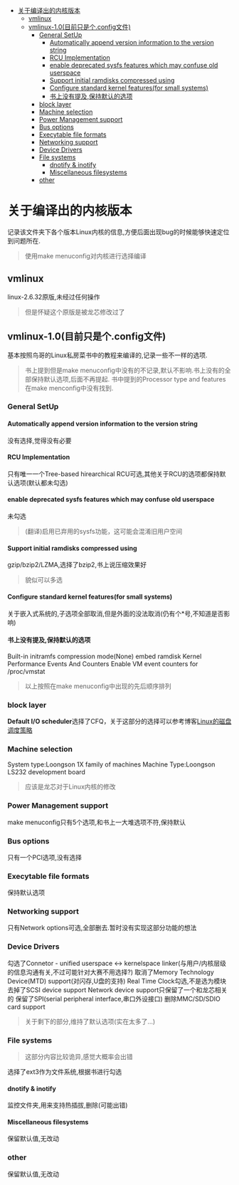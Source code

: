<!-- TOC -->

- [关于编译出的内核版本](#关于编译出的内核版本)
    - [vmlinux](#vmlinux)
    - [vmlinux-1.0(目前只是个.config文件)](#vmlinux-10目前只是个config文件)
        - [General SetUp](#general-setup)
            - [Automatically append version information to the version string](#automatically-append-version-information-to-the-version-string)
            - [RCU Implementation](#rcu-implementation)
            - [enable deprecated sysfs features which may confuse old userspace](#enable-deprecated-sysfs-features-which-may-confuse-old-userspace)
            - [Support initial ramdisks compressed using](#support-initial-ramdisks-compressed-using)
            - [Configure standard kernel features(for small systems)](#configure-standard-kernel-featuresfor-small-systems)
            - [书上没有提及,保持默认的选项](#书上没有提及保持默认的选项)
        - [block layer](#block-layer)
        - [Machine selection](#machine-selection)
        - [Power Management support](#power-management-support)
        - [Bus options](#bus-options)
        - [Execytable file formats](#execytable-file-formats)
        - [Networking support](#networking-support)
        - [Device Drivers](#device-drivers)
        - [File systems](#file-systems)
            - [dnotify & inotify](#dnotify--inotify)
            - [Miscellaneous filesystems](#miscellaneous-filesystems)
        - [other](#other)

<!-- /TOC -->
# 关于编译出的内核版本

记录该文件夹下各个版本Linux内核的信息,方便后面出现bug的时候能够快速定位到问题所在.
> 使用make menuconfig对内核进行选择编译

## vmlinux

linux-2.6.32原版,未经过任何操作
>但是怀疑这个原版是被龙芯修改过了

## vmlinux-1.0(目前只是个.config文件)

基本按照鸟哥的Linux私房菜书中的教程来编译的,记录一些不一样的选项.
>书上提到但是make menuconfig中没有的不记录,默认不影响.书上没有的全部保持默认选项,后面不再提起.
书中提到的Processor type and features在make menconfig中没有找到.

### General SetUp

#### Automatically append version information to the version string

没有选择,觉得没有必要

#### RCU Implementation

只有唯一一个Tree-based hirearchical RCU可选,其他关于RCU的选项都保持默认选项(默认都未勾选)

#### enable deprecated sysfs features which may confuse old userspace

未勾选
>(翻译)启用已弃用的sysfs功能，这可能会混淆旧用户空间

#### Support initial ramdisks compressed using

gzip/bzip2/LZMA,选择了bzip2,书上说压缩效果好
>貌似可以多选

#### Configure standard kernel features(for small systems)

关于嵌入式系统的,子选项全部取消,但是外面的没法取消(仍有个*号,不知道是否影响)

#### 书上没有提及,保持默认的选项

Built-in initramfs compression mode(None)
embed ramdisk
Kernel Performance Events And Counters
Enable VM event counters for /proc/vmstat

>以上按照在make menuconfig中出现的先后顺序排列

### block layer

**Default I/O scheduler**选择了CFQ，关于这部分的选择可以参考博客[Linux的磁盘调度策略](http://blog.itpub.net/27425054/viewspace-768224/)

### Machine selection

System type:Loongson 1X family of machines
Machine Type:Loongson LS232 development board
>应该是龙芯对于Linux内核的修改

### Power Management support

make menuconfig只有5个选项,和书上一大堆选项不符,保持默认

### Bus options

只有一个PCI选项,没有选择

### Execytable file formats

保持默认选项

### Networking support

只有Network options可选,全部删去.暂时没有实现这部分功能的想法

### Device Drivers

勾选了Connetor - unified userspace <-> kernelspace linker(与用户/内核层级的信息沟通有关,不过可能针对大赛不用选择?)
取消了Memory Technology Device(MTD) support(对闪存,U盘的支持)
Real Time Clock勾选,不是选为模块
去掉了SCSI device support
Network device support只保留了一个和龙芯相关的
保留了SPI(serial peripheral interface,串口外设接口)
删除MMC/SD/SDIO card support
>关于剩下的部分,维持了默认选项(实在太多了...)

### File systems

>这部分内容比较诡异,感觉大概率会出错

选择了ext3作为文件系统,根据书进行勾选

#### dnotify & inotify

监控文件夹,用来支持热插拔,删除(可能出错)

#### Miscellaneous filesystems

保留默认值,无改动

### other

保留默认值,无改动
